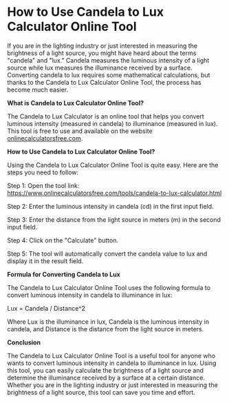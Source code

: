 How to Use Candela to Lux Calculator Online Tool
================================================

If you are in the lighting industry or just interested in measuring the brightness of a light source, you might have heard about the terms "candela" and "lux." Candela measures the luminous intensity of a light source while lux measures the illuminance received by a surface. Converting candela to lux requires some mathematical calculations, but thanks to the Candela to Lux Calculator Online Tool, the process has become much easier.

**What is Candela to Lux Calculator Online Tool?**

The Candela to Lux Calculator is an online tool that helps you convert luminous intensity (measured in candela) to illuminance (measured in lux). This tool is free to use and available on the website [onlinecalculatorsfree.com](http://onlinecalculatorsfree.com).

**How to Use Candela to Lux Calculator Online Tool?**

Using the Candela to Lux Calculator Online Tool is quite easy. Here are the steps you need to follow:

Step 1: Open the tool link: <https://www.onlinecalculatorsfree.com/tools/candela-to-lux-calculator.html>

Step 2: Enter the luminous intensity in candela (cd) in the first input field.

Step 3: Enter the distance from the light source in meters (m) in the second input field.

Step 4: Click on the "Calculate" button.

Step 5: The tool will automatically convert the candela value to lux and display it in the result field.

**Formula for Converting Candela to Lux**

The Candela to Lux Calculator Online Tool uses the following formula to convert luminous intensity in candela to illuminance in lux:

Lux = Candela / Distance^2

Where Lux is the illuminance in lux, Candela is the luminous intensity in candela, and Distance is the distance from the light source in meters.

**Conclusion**

The Candela to Lux Calculator Online Tool is a useful tool for anyone who wants to convert luminous intensity in candela to illuminance in lux. Using this tool, you can easily calculate the brightness of a light source and determine the illuminance received by a surface at a certain distance. Whether you are in the lighting industry or just interested in measuring the brightness of a light source, this tool can save you time and effort.